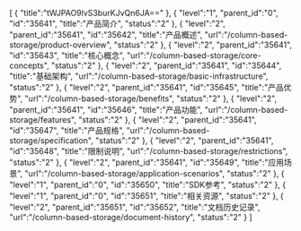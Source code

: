 [
	{
		"title":"tWJPAO9lvS3burKJvQn6JA=="
	},
	{
		"level":"1",
		"parent_id":"0",
		"id":"35641",
		"title":"产品简介",
		"status":"2"
	},
	{
		"level":"2",
		"parent_id":"35641",
		"id":"35642",
		"title":"产品概述",
		"url":"/column-based-storage/product-overview",
		"status":"2"
	},
	{
		"level":"2",
		"parent_id":"35641",
		"id":"35643",
		"title":"核心概念",
		"url":"/column-based-storage/core-concepts",
		"status":"2"
	},
	{
		"level":"2",
		"parent_id":"35641",
		"id":"35644",
		"title":"基础架构",
		"url":"/column-based-storage/basic-infrastructure",
		"status":"2"
	},
	{
		"level":"2",
		"parent_id":"35641",
		"id":"35645",
		"title":"产品优势",
		"url":"/column-based-storage/benefits",
		"status":"2"
	},
	{
		"level":"2",
		"parent_id":"35641",
		"id":"35646",
		"title":"产品功能",
		"url":"/column-based-storage/features",
		"status":"2"
	},
	{
		"level":"2",
		"parent_id":"35641",
		"id":"35647",
		"title":"产品规格",
		"url":"/column-based-storage/specification",
		"status":"2"
	},
	{
		"level":"2",
		"parent_id":"35641",
		"id":"35648",
		"title":"限制说明",
		"url":"/column-based-storage/restrictions",
		"status":"2"
	},
	{
		"level":"2",
		"parent_id":"35641",
		"id":"35649",
		"title":"应用场景",
		"url":"/column-based-storage/application-scenarios",
		"status":"2"
	},
	{
		"level":"1",
		"parent_id":"0",
		"id":"35650",
		"title":"SDK参考",
		"status":"2"
	},
	{
		"level":"1",
		"parent_id":"0",
		"id":"35651",
		"title":"相关资源",
		"status":"2"
	},
	{
		"level":"2",
		"parent_id":"35651",
		"id":"35652",
		"title":"文档历史记录",
		"url":"/column-based-storage/document-history",
		"status":"2"
	}
]